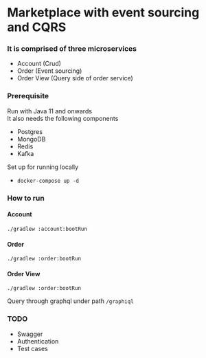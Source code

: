 # Marketplace with event sourcing and CQRS

### It is comprised of three microservices
* Account (Crud)
* Order (Event sourcing)
* Order View (Query side of order service)

### Prerequisite
Run with Java 11 and onwards  
It also needs the following components
* Postgres
* MongoDB
* Redis
* Kafka

Set up for running locally
  * `docker-compose up -d`

### How to run

#### Account

```shell
./gradlew :account:bootRun
```

#### Order

```shell
./gradlew :order:bootRun
```

#### Order View

```shell
./gradlew :order:bootRun
```
Query through graphql under path `/graphiql`

### TODO
* Swagger
* Authentication
* Test cases